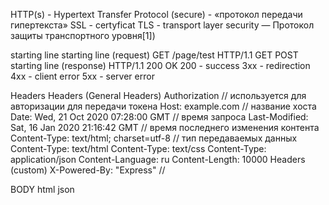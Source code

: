 HTTP(s) - Hypertext Transfer Protocol (secure) - «протокол передачи гипертекста»
    SSL - certyficat
    TLS -  transport layer security — Протокол защиты транспортного уровня[1])

starting line
    starting line (request)
        GET /page/test HTTP/1.1
            GET
            POST
    starting line (response)
        HTTP/1.1 200 OK
            200 - success
            3xx - redirection
            4xx - client error
            5xx - server error

Headers
    Headers  (General Headers)
		Authorization // используется для авторизации для передачи токена
        Host: example.com // название хоста
        Date: Wed, 21 Oct 2020 07:28:00 GMT // время запроса
        Last-Modified: Sat, 16 Jan 2020 21:16:42 GMT // время последнего изменения контента
        Content-Type: text/html; charset=utf-8 // тип передаваемых данных
            Content-Type: text/html
            Content-Type: text/css
            Content-Type: application/json
        Content-Language: ru
        Content-Length: 10000
    Headers (custom)
        X-Powered-By: "Express" // 

BODY
    html
    json
